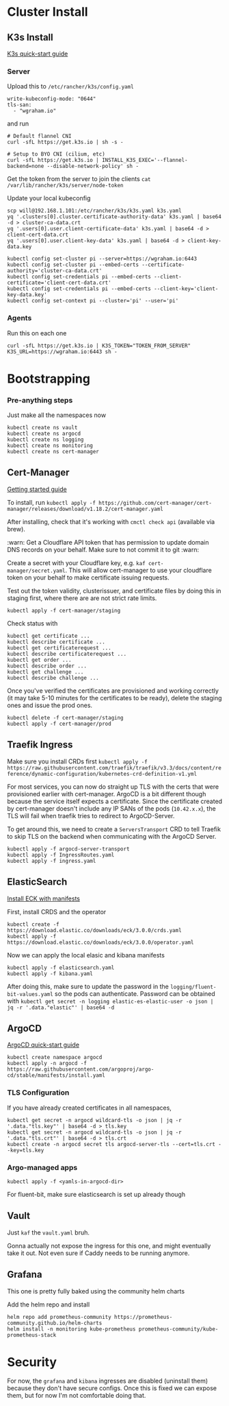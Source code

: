 # Cluster Install
## K3s Install
[K3s quick-start guide](https://docs.k3s.io/quick-start)

### Server
Upload this to `/etc/rancher/k3s/config.yaml`
```
write-kubeconfig-mode: "0644"
tls-san:
  - "wgraham.io"
```

and run

```
# Default flannel CNI
curl -sfL https://get.k3s.io | sh -s -

# Setup to BYO CNI (cilium, etc)
curl -sfL https://get.k3s.io | INSTALL_K3S_EXEC='--flannel-backend=none --disable-network-policy' sh -
```

Get the token from the server to join the clients
`cat /var/lib/rancher/k3s/server/node-token`

Update your local kubeconfig

```
scp will@192.168.1.101:/etc/rancher/k3s/k3s.yaml k3s.yaml
yq '.clusters[0].cluster.certificate-authority-data' k3s.yaml | base64 -d > cluster-ca-data.crt
yq '.users[0].user.client-certificate-data' k3s.yaml | base64 -d > client-cert-data.crt
yq '.users[0].user.client-key-data' k3s.yaml | base64 -d > client-key-data.key

kubectl config set-cluster pi --server=https://wgraham.io:6443
kubectl config set-cluster pi --embed-certs --certificate-authority='cluster-ca-data.crt'
kubectl config set-credentials pi --embed-certs --client-certificate='client-cert-data.crt'
kubectl config set-credentials pi --embed-certs --client-key='client-key-data.key'
kubectl config set-context pi --cluster='pi' --user='pi'
```

### Agents
Run this on each one

`curl -sfL https://get.k3s.io | K3S_TOKEN="TOKEN_FROM_SERVER" K3S_URL=https://wgraham.io:6443 sh -`

# Bootstrapping
### Pre-anything steps

Just make all the namespaces now
```
kubectl create ns vault
kubectl create ns argocd
kubectl create ns logging
kubectl create ns monitoring
kubectl create ns cert-manager
```

## Cert-Manager
[Getting started guide](https://cert-manager.io/docs/installation/)

To install, run
`kubectl apply -f https://github.com/cert-manager/cert-manager/releases/download/v1.18.2/cert-manager.yaml`

After installing, check that it's working with `cmctl check api` (available via brew).

:warn: Get a Cloudflare API token that has permission to update domain DNS records on your behalf. Make sure to not commit it to git :warn:

Create a secret with your Cloudflare key, e.g. `kaf cert-manager/secret.yaml`. This will allow cert-manager to use your cloudflare token on your behalf to make certificate issuing requests.

Test out the token validity, clusterissuer, and certificate files by doing this in staging first, where there are are not strict rate limits.
```
kubectl apply -f cert-manager/staging
```

Check status with
```
kubectl get certificate ...
kubectl describe certificate ...
kubectl get certificaterequest ...
kubectl describe certificaterequest ...
kubectl get order ...
kubectl describe order ...
kubectl get challenge ...
kubectl describe challenge ...
```

Once you've verified the certificates are provisioned and working correctly (it may take 5-10 minutes for the certificates to be ready), delete the staging ones and issue the prod ones.
```
kubectl delete -f cert-manager/staging
kubectl apply -f cert-manager/prod
```

## Traefik Ingress

Make sure you install CRDs first
`kubectl apply -f https://raw.githubusercontent.com/traefik/traefik/v3.3/docs/content/reference/dynamic-configuration/kubernetes-crd-definition-v1.yml`

For most services, you can now do straight up TLS with the certs that were provisioned earlier with cert-manager. ArgoCD is a bit different though because the service itself expects a certificate. Since the certificate created by cert-manager doesn't include any IP SANs of the pods (`10.42.x.x`), the TLS will fail when traefik tries to redirect to ArgoCD-Server.

To get around this, we need to create a `ServersTransport` CRD to tell Traefik to skip TLS on the backend when communicating with the ArgoCD Server.

```
kubectl apply -f argocd-server-transport
kubectl apply -f IngressRoutes.yaml
kubectl apply -f ingress.yaml
```

## ElasticSearch
[Install ECK with manifests](https://www.elastic.co/docs/deploy-manage/deploy/cloud-on-k8s/install-using-yaml-manifest-quickstart)

First, install CRDS and the operator

```
kubectl create -f https://download.elastic.co/downloads/eck/3.0.0/crds.yaml
kubectl apply -f https://download.elastic.co/downloads/eck/3.0.0/operator.yaml
```

Now we can apply the local elasic and kibana manifests

```
kubectl apply -f elasticsearch.yaml
kubectl apply -f kibana.yaml
```

After doing this, make sure to update the password in the `logging/fluent-bit-values.yaml` so the pods can authenticate. Password can be obtained with `kubectl get secret -n logging elastic-es-elastic-user -o json | jq -r '.data."elastic"' | base64 -d`

## ArgoCD
[ArgoCD quick-start guide](https://argo-cd.readthedocs.io/en/stable/getting_started/)

```
kubectl create namespace argocd
kubectl apply -n argocd -f https://raw.githubusercontent.com/argoproj/argo-cd/stable/manifests/install.yaml
```

### TLS Configuration
If you have already created certificates in all namespaces,
```
kubectl get secret -n argocd wildcard-tls -o json | jq -r '.data."tls.key"' | base64 -d > tls.key
kubectl get secret -n argocd wildcard-tls -o json | jq -r '.data."tls.crt"' | base64 -d > tls.crt
kubectl create -n argocd secret tls argocd-server-tls --cert=tls.crt --key=tls.key
```

### Argo-managed apps
`kubectl apply -f <yamls-in-argocd-dir>`

For fluent-bit, make sure elasticsearch is set up already though

## Vault
Just `kaf` the `vault.yaml` bruh.

Gonna actually not expose the ingress for this one, and might eventually take it out. Not even sure if Caddy needs to be running anymore.

## Grafana
This one is pretty fully baked using the community helm charts

Add the helm repo and install
```
helm repo add prometheus-community https://prometheus-community.github.io/helm-charts
helm install -n monitoring kube-prometheus prometheus-community/kube-prometheus-stack
```

# Security

For now, the `grafana` and `kibana` ingresses are disabled (uninstall them) because they don't have secure configs. Once this is fixed we can expose them, but for now I'm not comfortable doing that.

